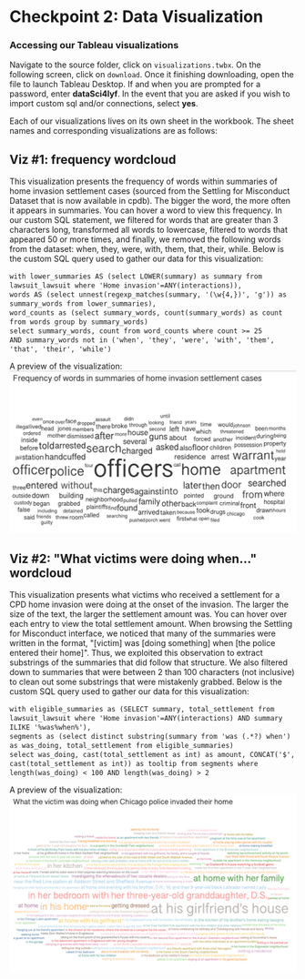 # Checkpoint 2: Data Visualization

### Accessing our Tableau visualizations
Navigate to the source folder, click on `visualizations.twbx`. On the following screen, click on `download`. Once it finishing downloading, open the file to launch Tableau Desktop. If and when you are prompted for a password, enter **dataSci4lyf**. In the event that you are asked if you wish to import custom sql and/or connections, select **yes**.

Each of our visualizations lives on its own sheet in the workbook. The sheet names and corresponding visualizations are as follows:

## Viz #1: frequency wordcloud
This visualization presents the frequency of words within summaries of home invasion settlement cases (sourced from the Settling for Misconduct Dataset that is now available in cpdb). The bigger the word, the more often it appears in summaries. You can hover a word to view this frequency. In our custom SQL statement, we filtered for words that are greater than 3 characters long, transformed all words to lowercase, filtered to words that appeared 50 or more times, and finally, we removed the following words from the dataset: when, they, were, with, them, that, their, while. Below is the custom SQL query used to gather our data for this visualization:

    with lower_summaries AS (select LOWER(summary) as summary from lawsuit_lawsuit where 'Home invasion'=ANY(interactions)),
    words AS (select unnest(regexp_matches(summary, '(\w{4,})', 'g')) as summary_words from lower_summaries),
    word_counts as (select summary_words, count(summary_words) as count from words group by summary_words)
    select summary_words, count from word_counts where count >= 25
    AND summary_words not in ('when', 'they', 'were', 'with', 'them', 'that', 'their', 'while')

A preview of the visualization:
![viz1](https://github.com/Northwestern-Data-Sci-Seminar/Invisible-Institute-Chicago-Reporter-Collaboration-Public/blob/master/The%20Storm%20Panthers/checkpoint-2/images/wordcloud1screenshot.png?raw=true)

## Viz #2: "What victims were doing when..." wordcloud
This visualization presents what victims who received a settlement for a CPD home invasion were doing at the onset of the invasion. The larger the size of the text, the larger the settlement amount was. You can hover over each entry to view the total settlement amount. When browsing the Settling for Misconduct interface, we noticed that many of the summaries were written in the format, "\[victim\] was \[doing something\] when \[the police entered their home\]". Thus, we exploited this observation to extract substrings of the summaries that did follow that structure. We also filtered down to summaries that were between 2 than 100 characters (not inclusive) to clean out some substrings that were mistakenly grabbed. Below is the custom SQL query used to gather our data for this visualization:

    with eligible_summaries as (SELECT summary, total_settlement from lawsuit_lawsuit where 'Home invasion'=ANY(interactions) AND summary ILIKE '%was%when%'),
    segments as (select distinct substring(summary from 'was (.*?) when') as was_doing, total_settlement from eligible_summaries)
    select was_doing, cast(total_settlement as int) as amount, CONCAT('$', cast(total_settlement as int)) as tooltip from segments where length(was_doing) < 100 AND length(was_doing) > 2

A preview of the visualization:
![viz2](https://github.com/Northwestern-Data-Sci-Seminar/Invisible-Institute-Chicago-Reporter-Collaboration-Public/blob/master/The%20Storm%20Panthers/checkpoint-2/images/wordcloud2screenshot.png?raw=true)
